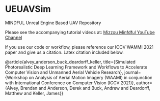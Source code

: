 # UEUAVSim
MINDFUL Unreal Engine Based UAV Repository 

Please see the accompanying tutorial videos at: [Mizzou Minfdful YouTube Channel](https://bit.ly/MizzouINDFUL)

If you use our code or workflow, please reference our ICCV WAMMI 2021 paper and give us a citation. Latex citation included below. 

@article{alvey_anderson_buck_deardorff_keller, title={Simulated Photorealistic Deep Learning Framework and Workflows to Accelerate Computer Vision and Unmanned Aerial Vehicle Research}, journal={Workshop on Analysis of Aerial Motion Imagery (WAAMI) in conjunction with International Conference on Computer Vision (ICCV 2021)}, author={Alvey, Brendan and Anderson, Derek and Buck, Andrew and Deardorff, Matthew and Keller, James}}
